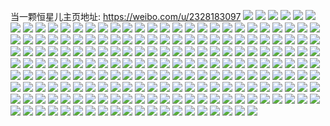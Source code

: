 当一颗恒星儿主页地址: https://weibo.com/u/2328183097 
![](https://wx4.sinaimg.cn/mw2000/8ac54139gy1h92iteeanxj22c0340u0y.jpg) 
![](https://wx4.sinaimg.cn/mw2000/8ac54139gy1h92it7f6knj22c0340x6r.jpg) 
![](https://wx4.sinaimg.cn/mw2000/8ac54139gy1h92it20gbfj217d37k7wi.jpg) 
![](https://wx4.sinaimg.cn/mw2000/8ac54139gy1h92isx26cqj22c03404qr.jpg) 
![](https://wx4.sinaimg.cn/mw2000/8ac54139gy1h92isvjh6lj21mr2g5hdt.jpg) 
![](https://wx4.sinaimg.cn/mw2000/8ac54139gy1h92it3q5drj22c0340u0y.jpg) 
![](https://wx4.sinaimg.cn/mw2000/8ac54139gy1h92itae0tuj227q2yb4qr.jpg) 
![](https://wx4.sinaimg.cn/mw2000/8ac54139gy1h92iszlyb1j217d37ke82.jpg) 
![](https://wx4.sinaimg.cn/mw2000/8ac54139gy1h92itcp60ej216m37kkjl.jpg) 
![](https://wx4.sinaimg.cn/mw2000/8ac54139gy1h909cqjfgkj20xc3p7e82.jpg) 
![](https://wx4.sinaimg.cn/mw2000/8ac54139gy1h909ck5j09j226d2whb2c.jpg) 
![](https://wx4.sinaimg.cn/mw2000/8ac54139gy1h909cbtna4j217d37kx6r.jpg) 
![](https://wx4.sinaimg.cn/mw2000/8ac54139gy1h909cnrcpdj22c0340npe.jpg) 
![](https://wx4.sinaimg.cn/mw2000/8ac54139gy1h909c83075j21z52yqb2a.jpg) 
![](https://wx4.sinaimg.cn/mw2000/8ac54139gy1h909c3mulrj20xc3p7b2a.jpg) 
![](https://wx4.sinaimg.cn/mw2000/8ac54139gy1h909c6qjsjj20xc3p77wj.jpg) 
![](https://wx4.sinaimg.cn/mw2000/8ac54139gy1h909cm2636j22c03401kz.jpg) 
![](https://wx4.sinaimg.cn/mw2000/8ac54139gy1h909cf1xqbj217d37khdu.jpg) 
![](https://wx4.sinaimg.cn/mw2000/8ac54139gy1h8qri2dmnej22c0340npg.jpg) 
![](https://wx4.sinaimg.cn/mw2000/8ac54139gy1h8qrgvj96ij21mb36c1l0.jpg) 
![](https://wx4.sinaimg.cn/mw2000/8ac54139gy1h8qrhdouq9j22bf338e86.jpg) 
![](https://wx4.sinaimg.cn/mw2000/8ac54139gy1h8qrh66f2lj216u36ckjn.jpg) 
![](https://wx4.sinaimg.cn/mw2000/8ac54139gy1h8qrgkvb7zj22c0340u0z.jpg) 
![](https://wx4.sinaimg.cn/mw2000/8ac54139gy1h8qrh83x38j22c03401ky.jpg) 
![](https://wx4.sinaimg.cn/mw2000/8ac54139gy1h8qrh19qe3j21mb36ce83.jpg) 
![](https://wx4.sinaimg.cn/mw2000/8ac54139gy1h8qrhab6qfj22c0340hdv.jpg) 
![](https://wx4.sinaimg.cn/mw2000/8ac54139gy1h8qrgqajhlj218a36ckjn.jpg) 
![](https://wx4.sinaimg.cn/mw2000/8ac54139gy1h8ix5pavolj229b30fqv7.jpg) 
![](https://wx4.sinaimg.cn/mw2000/8ac54139gy1h8ix5qgy4ej223o2swnpd.jpg) 
![](https://wx4.sinaimg.cn/mw2000/8ac54139gy1h8ix5m4r1lj22c0340x6r.jpg) 
![](https://wx4.sinaimg.cn/mw2000/8ac54139gy1h8ix5npoawj22ag31yhdv.jpg) 
![](https://wx4.sinaimg.cn/mw2000/8ac54139gy1h8bvso35x9j216w36ce82.jpg) 
![](https://wx4.sinaimg.cn/mw2000/8ac54139gy1h8bvrsq7h5j22dr36c4qs.jpg) 
![](https://wx4.sinaimg.cn/mw2000/8ac54139gy1h8bvseied9j216w36c7wi.jpg) 
![](https://wx4.sinaimg.cn/mw2000/8ac54139gy1h8bvs9osq8j216w36c4qr.jpg) 
![](https://wx4.sinaimg.cn/mw2000/8ac54139gy1h8bvsv0vnxj22c0340x6q.jpg) 
![](https://wx4.sinaimg.cn/mw2000/8ac54139gy1h8bvstd8rzj216w36c7wj.jpg) 
![](https://wx4.sinaimg.cn/mw2000/8ac54139gy1h8bvs4n21uj216w36c1ky.jpg) 
![](https://wx4.sinaimg.cn/mw2000/8ac54139gy1h8bvt86bxfj22c0340nph.jpg) 
![](https://wx4.sinaimg.cn/mw2000/8ac54139gy1h8bvs01xyej21gq36ckjm.jpg) 
![](https://wx4.sinaimg.cn/mw2000/8ac54139gy1h7vq8kej0dj216w36c7wi.jpg) 
![](https://wx4.sinaimg.cn/mw2000/8ac54139gy1h7vq8dk5x9j20xc3p7e83.jpg) 
![](https://wx4.sinaimg.cn/mw2000/8ac54139gy1h7vq8uvr53j223134kkjn.jpg) 
![](https://wx4.sinaimg.cn/mw2000/8ac54139gy1h7vq8mn1rdj22c03407wj.jpg) 
![](https://wx4.sinaimg.cn/mw2000/8ac54139gy1h7vq8h7xjcj216w36cnpe.jpg) 
![](https://wx4.sinaimg.cn/mw2000/8ac54139gy1h7vq84h7n0j216w36c7wi.jpg) 
![](https://wx4.sinaimg.cn/mw2000/8ac54139gy1h7vq86yp67j216w36cqv6.jpg) 
![](https://wx4.sinaimg.cn/mw2000/8ac54139gy1h7vq8okib0j229d30i7wi.jpg) 
![](https://wx4.sinaimg.cn/mw2000/8ac54139gy1h7vq8qb1lwj22c0340e82.jpg) 
![](https://wx4.sinaimg.cn/mw2000/8ac54139gy1h7vqqw5tr1j22a531ie85.jpg) 
![](https://wx4.sinaimg.cn/mw2000/8ac54139gy1h7uajr1bsbj22c03404qs.jpg) 
![](https://wx4.sinaimg.cn/mw2000/8ac54139gy1h7uajosi7rj22c03401ky.jpg) 
![](https://wx4.sinaimg.cn/mw2000/8ac54139gy1h7uajtpb7sj22c0340nph.jpg) 
![](https://wx4.sinaimg.cn/mw2000/8ac54139gy1h7uakcfv42j21w42u6hdv.jpg) 
![](https://wx4.sinaimg.cn/mw2000/8ac54139gy1h7uajnnh88j22c03407wk.jpg) 
![](https://wx4.sinaimg.cn/mw2000/8ac54139gy1h7uajw4fjsj22c03407wk.jpg) 
![](https://wx4.sinaimg.cn/mw2000/8ac54139gy1h7nikqt744j21mb36ce83.jpg) 
![](https://wx4.sinaimg.cn/mw2000/8ac54139gy1h7nikeb8pjj21kw23vhdu.jpg) 
![](https://wx4.sinaimg.cn/mw2000/8ac54139gy1h7nik8vqcwj22dr36cx6r.jpg) 
![](https://wx4.sinaimg.cn/mw2000/8ac54139gy1h7nikbnz5tj21kx2ddb2a.jpg) 
![](https://wx4.sinaimg.cn/mw2000/8ac54139gy1h7nikv97v8j21kw23v7wi.jpg) 
![](https://wx4.sinaimg.cn/mw2000/8ac54139gy1h7nikgr36jj21kw2dcnpe.jpg) 
![](https://wx4.sinaimg.cn/mw2000/8ac54139gy1h7nikkopkwj22c0340hdx.jpg) 
![](https://wx4.sinaimg.cn/mw2000/8ac54139gy1h7nikt8zs3j21kw2dc7wi.jpg) 
![](https://wx4.sinaimg.cn/mw2000/8ac54139gy1h7niknmie5j216w36cqv6.jpg) 
![](https://wx4.sinaimg.cn/mw2000/8ac54139gy1h6yaeuvow6j234033vu0z.jpg) 
![](https://wx4.sinaimg.cn/mw2000/8ac54139gy1h6yaewnjwqj21kw1kw4qp.jpg) 
![](https://wx4.sinaimg.cn/mw2000/8ac54139gy1h6yaez11jyj22b032oh1q.jpg) 
![](https://wx4.sinaimg.cn/mw2000/8ac54139gy1h6yaf14ls1j21hb1z3e81.jpg) 
![](https://wx4.sinaimg.cn/mw2000/8ac54139gy1h6yaf4a550j21kw2dc1ky.jpg) 
![](https://wx4.sinaimg.cn/mw2000/8ac54139gy1h6yaf70qy0j21311g1e3j.jpg) 
![](https://wx4.sinaimg.cn/mw2000/8ac54139gy1h6yaf8l4h9j21ot19mncc.jpg) 
![](https://wx4.sinaimg.cn/mw2000/8ac54139gy1h6yafahsh7j22c02c0kjl.jpg) 
![](https://wx4.sinaimg.cn/mw2000/8ac54139gy1h6yaerdyrbj229x319qv5.jpg) 
![](https://wx4.sinaimg.cn/mw2000/8ac54139gy1h6tjdhqs1tj22c0340e83.jpg) 
![](https://wx4.sinaimg.cn/mw2000/8ac54139gy1h6tjydxf4zj21wv2jtu0y.jpg) 
![](https://wx4.sinaimg.cn/mw2000/8ac54139gy1h6tjygd17wj22at32fkjo.jpg) 
![](https://wx4.sinaimg.cn/mw2000/8ac54139gy1h6tjdf12qdj22c0340tqp.jpg) 
![](https://wx4.sinaimg.cn/mw2000/8ac54139gy1h6tjyb25g9j22c0340kjn.jpg) 
![](https://wx4.sinaimg.cn/mw2000/8ac54139gy1h6tjypz87wj22c0340npe.jpg) 
![](https://wx4.sinaimg.cn/mw2000/8ac54139gy1h6tjyo8jhhj21k03404dv.jpg) 
![](https://wx4.sinaimg.cn/mw2000/8ac54139gy1h6tjyiuneqj22c03407wj.jpg) 
![](https://wx4.sinaimg.cn/mw2000/8ac54139gy1h6tjcbzsofj2161340hdu.jpg) 
![](https://wx4.sinaimg.cn/mw2000/8ac54139gy1h6sh1uvn72j21613407wi.jpg) 
![](https://wx4.sinaimg.cn/mw2000/8ac54139gy1h6sh20t8ojj20xc3p70zy.jpg) 
![](https://wx4.sinaimg.cn/mw2000/8ac54139gy1h6sh1oq2v3j21kw340b2c.jpg) 
![](https://wx4.sinaimg.cn/mw2000/8ac54139gy1h6sh1zb5y2j2161340k9u.jpg) 
![](https://wx4.sinaimg.cn/mw2000/8ac54139gy1h6sh1rf8wnj20xc3p7u0x.jpg) 
![](https://wx4.sinaimg.cn/mw2000/8ac54139gy1h6sh1xbtgpj21613407rm.jpg) 
![](https://wx4.sinaimg.cn/mw2000/8ac54139gy1h6sh1pmdk6j21k03401kx.jpg) 
![](https://wx4.sinaimg.cn/mw2000/8ac54139gy1h6sh1snanuj21613404qq.jpg) 
![](https://wx4.sinaimg.cn/mw2000/8ac54139gy1h6sh1i2si8j216134049h.jpg) 
![](https://wx4.sinaimg.cn/mw2000/8ac54139gy1h6q36bxzmnj21kw2dcgzn.jpg) 
![](https://wx4.sinaimg.cn/mw2000/8ac54139gy1h6q36963t1j21kw23ue82.jpg) 
![](https://wx4.sinaimg.cn/mw2000/8ac54139gy1h6q36opnxxj21kw23uu0x.jpg) 
![](https://wx4.sinaimg.cn/mw2000/8ac54139gy1h6q36svn7gj22c0340e83.jpg) 
![](https://wx4.sinaimg.cn/mw2000/8ac54139gy1h6q35vtqgoj21kw23uu0x.jpg) 
![](https://wx4.sinaimg.cn/mw2000/8ac54139gy1h6q36m1fwrj21kw23ux6p.jpg) 
![](https://wx4.sinaimg.cn/mw2000/8ac54139gy1h6q36ehdlsj21kw23uu0x.jpg) 
![](https://wx4.sinaimg.cn/mw2000/8ac54139gy1h6q36i96gnj22c03407wj.jpg) 
![](https://wx4.sinaimg.cn/mw2000/8ac54139gy1h6q363k3b4j2161340e82.jpg) 
![](https://wx4.sinaimg.cn/mw2000/8ac54139gy1h6fba0nh0cj21qa15jq6o.jpg) 
![](https://wx4.sinaimg.cn/mw2000/8ac54139gy1h6fb9zw4khj214r1ic43q.jpg) 
![](https://wx4.sinaimg.cn/mw2000/8ac54139gy1h6fb9nzgoyj21kw2db7j1.jpg) 
![](https://wx4.sinaimg.cn/mw2000/8ac54139gy1h6fba2tj0tj216k16kdlx.jpg) 
![](https://wx4.sinaimg.cn/mw2000/8ac54139gy1h6fba4ispnj21kw2db14t.jpg) 
![](https://wx4.sinaimg.cn/mw2000/8ac54139gy1h6fb9tdq2vj22dc1kwq8l.jpg) 
![](https://wx4.sinaimg.cn/mw2000/8ac54139gy1h6fb9xoxqkj235s23u44t.jpg) 
![](https://wx4.sinaimg.cn/mw2000/8ac54139gy1h6fb9z0p0cj21kw2dck3w.jpg) 
![](https://wx4.sinaimg.cn/mw2000/8ac54139gy1h6fb9rd4bjj21hu1hun3n.jpg) 
![](https://wx4.sinaimg.cn/mw2000/8ac54139gy1h4ycicpsf6j215o334hdv.jpg) 
![](https://wx4.sinaimg.cn/mw2000/8ac54139gy1h4ychxnrrwj22c033yb2c.jpg) 
![](https://wx4.sinaimg.cn/mw2000/8ac54139gy1h4ycj2ehwqj215o334hdv.jpg) 
![](https://wx4.sinaimg.cn/mw2000/8ac54139gy1h4ycj9g1ycj20n01dqtty.jpg) 
![](https://wx4.sinaimg.cn/mw2000/8ac54139gy1h4ycjgcu8lj225g2v9b2a.jpg) 
![](https://wx4.sinaimg.cn/mw2000/8ac54139gy1h4yci0lkgvj215o334b2a.jpg) 
![](https://wx4.sinaimg.cn/mw2000/8ac54139gy1h4ycjkayjbj215o334e83.jpg) 
![](https://wx4.sinaimg.cn/mw2000/8ac54139gy1h4ycjcwgjrj22c0340hdw.jpg) 
![](https://wx4.sinaimg.cn/mw2000/8ac54139gy1h4yclt732pj22c0340x6r.jpg) 
![](https://wx4.sinaimg.cn/mw2000/8ac54139gy1h4yci6quy5j234033yqv7.jpg) 
![](https://wx4.sinaimg.cn/mw2000/8ac54139gy1h4yck6e1r2j22c03401kz.jpg) 
![](https://wx4.sinaimg.cn/mw2000/8ac54139gy1h4xk6j1f0jj215o334hdt.jpg) 
![](https://wx4.sinaimg.cn/mw2000/8ac54139gy1h4xk6e6gfpj215o334x6p.jpg) 
![](https://wx4.sinaimg.cn/mw2000/8ac54139gy1h4xk787e72j22c033yx6q.jpg) 
![](https://wx4.sinaimg.cn/mw2000/8ac54139gy1h4xk6u73kej215o3341kz.jpg) 
![](https://wx4.sinaimg.cn/mw2000/8ac54139gy1h4xk7eczj7j20xc3pcqv6.jpg) 
![](https://wx4.sinaimg.cn/mw2000/8ac54139gy1h4xk70ew2aj20xc3pc7wi.jpg) 
![](https://wx4.sinaimg.cn/mw2000/8ac54139gy1h4xk6w5wc0j215o3351ky.jpg) 
![](https://wx4.sinaimg.cn/mw2000/8ac54139gy1h4xk7junznj20xc3pc4qr.jpg) 
![](https://wx4.sinaimg.cn/mw2000/8ac54139gy1h4xk6oy2k1j215o3341ky.jpg) 
![](https://wx4.sinaimg.cn/mw2000/8ac54139gy1h4xfcnby45j21du2gn4qq.jpg) 
![](https://wx4.sinaimg.cn/mw2000/8ac54139gy1h4xfcpskp1j21j02ps4qr.jpg) 
![](https://wx4.sinaimg.cn/mw2000/8ac54139gy1h4xfcs7v1nj21j02ps1ky.jpg) 
![](https://wx4.sinaimg.cn/mw2000/8ac54139gy1h4xfck06kyj229a30db2a.jpg) 
![](https://wx4.sinaimg.cn/mw2000/8ac54139gy1h4xfcxeq2mj21j02ps1kz.jpg) 
![](https://wx4.sinaimg.cn/mw2000/8ac54139gy1h4xfd1b2m1j21h92okqv6.jpg) 
![](https://wx4.sinaimg.cn/mw2000/8ac54139gy1h4xfd4azm1j21f22it4qq.jpg) 
![](https://wx4.sinaimg.cn/mw2000/8ac54139gy1h4xfcu7lpaj22c0340u0y.jpg) 
![](https://wx4.sinaimg.cn/mw2000/8ac54139gy1h4hbwutyklj22c03404qs.jpg) 
![](https://wx4.sinaimg.cn/mw2000/8ac54139gy1h4hbw5uvp3j229s30zqv6.jpg) 
![](https://wx4.sinaimg.cn/mw2000/8ac54139gy1h4hbwnbwxrj22652w6kjo.jpg) 
![](https://wx4.sinaimg.cn/mw2000/8ac54139gy1h4hbwhffe8j23402byqv7.jpg) 
![](https://wx4.sinaimg.cn/mw2000/8ac54139gy1h4hbwjd9p6j22c0340kjn.jpg) 
![](https://wx4.sinaimg.cn/mw2000/8ac54139gy1h4hbworghzj21pb29rhdt.jpg) 
![](https://wx4.sinaimg.cn/mw2000/8ac54139gy1h4hbwb2eqvj22c0340u0z.jpg) 
![](https://wx4.sinaimg.cn/mw2000/8ac54139gy1h4hbwstmmjj22c0340kjn.jpg) 
![](https://wx4.sinaimg.cn/mw2000/8ac54139gy1h4hbw8cv9qj23402c07wk.jpg) 
![](https://wx4.sinaimg.cn/mw2000/8ac54139gy1h4hblqrfixj215o335npd.jpg) 
![](https://wx4.sinaimg.cn/mw2000/8ac54139gy1h4hblb9r5rj22a231fu0x.jpg) 
![](https://wx4.sinaimg.cn/mw2000/8ac54139gy1h4hblmvqjdj215o334e83.jpg) 
![](https://wx4.sinaimg.cn/mw2000/8ac54139gy1h4hbljab6oj22c0340hdw.jpg) 
![](https://wx4.sinaimg.cn/mw2000/8ac54139gy1h4hbltdd8gj23402c0hdu.jpg) 
![](https://wx4.sinaimg.cn/mw2000/8ac54139gy1h4hblfuvx8j22c0340npf.jpg) 
![](https://wx4.sinaimg.cn/mw2000/8ac54139gy1h4hblkovrfj215o334npd.jpg) 
![](https://wx4.sinaimg.cn/mw2000/8ac54139gy1h4hbldjhccj22c0340e83.jpg) 
![](https://wx4.sinaimg.cn/mw2000/8ac54139gy1h4hbmb8kdkj22c0340e82.jpg) 
![](https://wx4.sinaimg.cn/mw2000/8ac54139gy1h499n1djt3j215o334u0x.jpg) 
![](https://wx4.sinaimg.cn/mw2000/8ac54139gy1h499ncw2vwj215o334e82.jpg) 
![](https://wx4.sinaimg.cn/mw2000/8ac54139gy1h499n9xcg2j215o3357wi.jpg) 
![](https://wx4.sinaimg.cn/mw2000/8ac54139gy1h499nf0kzhj22c0340npe.jpg) 
![](https://wx4.sinaimg.cn/mw2000/8ac54139gy1h499n4jkcqj215o3347wi.jpg) 
![](https://wx4.sinaimg.cn/mw2000/8ac54139gy1h499n7c7f1j215o334x6p.jpg) 
![](https://wx4.sinaimg.cn/mw2000/8ac54139gy1h499mywp3kj215o334x6p.jpg) 
![](https://wx4.sinaimg.cn/mw2000/8ac54139gy1h499msre5aj21sc2dskjl.jpg) 
![](https://wx4.sinaimg.cn/mw2000/8ac54139gy1h499mwqsygj215o334kjm.jpg) 
![](https://wx4.sinaimg.cn/mw2000/8ac54139gy1h41ueunmv2j22c0340qv6.jpg) 
![](https://wx4.sinaimg.cn/mw2000/8ac54139gy1h41ueh9h31j22c0340kjo.jpg) 
![](https://wx4.sinaimg.cn/mw2000/8ac54139gy1h41uecl0ogj21kw23uhdu.jpg) 
![](https://wx4.sinaimg.cn/mw2000/8ac54139gy1h41uej0yfij223s2t1hdv.jpg) 
![](https://wx4.sinaimg.cn/mw2000/8ac54139gy1h41ueeyzqij21kw23ux6q.jpg) 
![](https://wx4.sinaimg.cn/mw2000/8ac54139gy1h41ue7h0faj21kw23uu0y.jpg) 
![](https://wx4.sinaimg.cn/mw2000/8ac54139gy1h41ue3nqc6j21kw23ux6q.jpg) 
![](https://wx4.sinaimg.cn/mw2000/8ac54139gy1h41ue0g57tj22c0340hdv.jpg) 
![](https://wx4.sinaimg.cn/mw2000/8ac54139gy1h41ue4seibj21kw23xqv5.jpg) 
![](https://wx4.sinaimg.cn/mw2000/8ac54139gy1h40zm4jfj0j215o3a2x6q.jpg) 
![](https://wx4.sinaimg.cn/mw2000/8ac54139gy1h40zkbig76j21kw2dc4qq.jpg) 
![](https://wx4.sinaimg.cn/mw2000/8ac54139gy1h40zjf8c8tj21kw23uqv5.jpg) 
![](https://wx4.sinaimg.cn/mw2000/8ac54139gy1h40zmdrg80j21jm230npd.jpg) 
![](https://wx4.sinaimg.cn/mw2000/8ac54139gy1h40zj7x7jjj229u315u0y.jpg) 
![](https://wx4.sinaimg.cn/mw2000/8ac54139gy1h40zl0b7asj21kw2dcb2a.jpg) 
![](https://wx4.sinaimg.cn/mw2000/8ac54139gy1h40zjlrirgj21kw2dc7wi.jpg) 
![](https://wx4.sinaimg.cn/mw2000/8ac54139gy1h40zjp0o2wj20n01dqqjm.jpg) 
![](https://wx4.sinaimg.cn/mw2000/8ac54139gy1h40zljc604j22c0340b2b.jpg) 
![](https://wx4.sinaimg.cn/mw2000/8ac54139gy1h40zn5miqej21kw23u7wi.jpg) 
![](https://wx4.sinaimg.cn/mw2000/8ac54139gy1h3t1pxhforj21kw23x4qq.jpg) 
![](https://wx4.sinaimg.cn/mw2000/8ac54139gy1h3t1qdotwpj21kw23ue82.jpg) 
![](https://wx4.sinaimg.cn/mw2000/8ac54139gy1h3t1q3o0vsj21kw23u7wi.jpg) 
![](https://wx4.sinaimg.cn/mw2000/8ac54139gy1h3t1q7ex3uj21kw23u1ky.jpg) 
![](https://wx4.sinaimg.cn/mw2000/8ac54139gy1h3t1pzwdv5j21kw23ue82.jpg) 
![](https://wx4.sinaimg.cn/mw2000/8ac54139gy1h3t1qbo4n4j21kw23ub2a.jpg) 
![](https://wx4.sinaimg.cn/mw2000/8ac54139gy1h3t1q5kempj21kw23u4qq.jpg) 
![](https://wx4.sinaimg.cn/mw2000/8ac54139gy1h3t1q9e43ej21kw23u7wi.jpg) 
![](https://wx4.sinaimg.cn/mw2000/8ac54139gy1h3t1ptrbvnj21kw23u1ky.jpg) 
![](https://wx4.sinaimg.cn/mw2000/8ac54139gy1h3t1qg47bqj21kw2dcb2a.jpg) 
![](https://wx4.sinaimg.cn/mw2000/8ac54139gy1h3t1qzd1q3j21kw23ue82.jpg) 
![](https://wx4.sinaimg.cn/mw2000/8ac54139gy1h3eq4lk090j22c0340e82.jpg) 
![](https://wx4.sinaimg.cn/mw2000/8ac54139gy1h3eq4vgqjij215o334hdt.jpg) 
![](https://wx4.sinaimg.cn/mw2000/8ac54139gy1h3eq5nnfuqj22c0340u0y.jpg) 
![](https://wx4.sinaimg.cn/mw2000/8ac54139gy1h3eq4shpo4j215o335kjl.jpg) 
![](https://wx4.sinaimg.cn/mw2000/8ac54139gy1h3eq4k2o8dj22c03407wi.jpg) 
![](https://wx4.sinaimg.cn/mw2000/8ac54139gy1h3eq4nea36j215o2p8kjl.jpg) 

